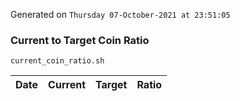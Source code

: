 Generated on `Thursday 07-October-2021 at 23:51:05`

### Current to Target Coin Ratio
`current_coin_ratio.sh`

Date|Current|Target|Ratio
---|---|---|---
